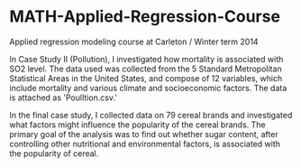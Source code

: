 # MATH-Applied-Regression-Course
Applied regression modeling course at Carleton / Winter term 2014

In Case Study II (Pollution), I investigated how mortality is associated with SO2 level. The data used was collected from the 5 Standard Metropolitan Statistical Areas in the United States, and compose of 12 variables, which include mortality and various climate and socioeconomic factors. The data is attached as 'Poulltion.csv.'

In the final case study, I collected data on 79 cereal brands and investigated what factors might influence the popularity of the cereal brands. The primary goal of the analysis was to find out whether sugar content, after controlling other nutritional and environmental factors, is associated with the popularity of cereal. 
